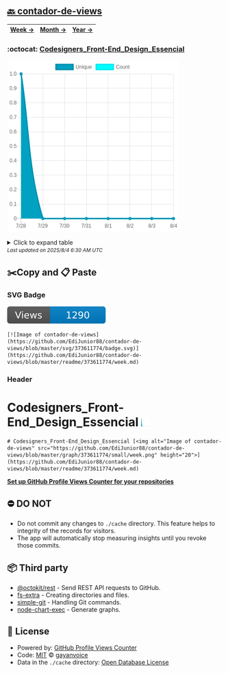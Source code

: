 ## [🔙 contador-de-views](https://github.com/EdiJunior88/contador-de-views)
| [**Week →**](https://github.com/EdiJunior88/contador-de-views/blob/master/readme/373611774/week.md) | [**Month →**](https://github.com/EdiJunior88/contador-de-views/blob/master/readme/373611774/month.md) | [**Year →**](https://github.com/EdiJunior88/contador-de-views/blob/master/readme/373611774/year.md) |
| ---- | ---- | ----- |
### :octocat: [Codesigners_Front-End_Design_Essencial](https://github.com/EdiJunior88/Codesigners_Front-End_Design_Essencial)
![Image of contador-de-views](https://github.com/EdiJunior88/contador-de-views/blob/master/graph/373611774/large/week.png)

<details>
	<summary>Click to expand table</summary>
	<h2>:calendar: Week Page Views Table</h2>
<table>
	<tr>
		<th>
			Last Updated
		</th>
		<th>
			Unique
		</th>
		<th>
			Count
		</th>
	</tr>
	<tr>
		<td>
			<code>2025/8/4</code>
		</td>
		<td>
			<code>0</code>
		</td>
		<td>
			<code>0</code>
		</td>
	</tr>
	<tr>
		<td>
			<code>2025/8/3</code>
		</td>
		<td>
			<code>0</code>
		</td>
		<td>
			<code>0</code>
		</td>
	</tr>
	<tr>
		<td>
			<code>2025/8/2</code>
		</td>
		<td>
			<code>0</code>
		</td>
		<td>
			<code>0</code>
		</td>
	</tr>
	<tr>
		<td>
			<code>2025/8/1</code>
		</td>
		<td>
			<code>0</code>
		</td>
		<td>
			<code>0</code>
		</td>
	</tr>
	<tr>
		<td>
			<code>2025/7/31</code>
		</td>
		<td>
			<code>0</code>
		</td>
		<td>
			<code>0</code>
		</td>
	</tr>
	<tr>
		<td>
			<code>2025/7/30</code>
		</td>
		<td>
			<code>0</code>
		</td>
		<td>
			<code>0</code>
		</td>
	</tr>
	<tr>
		<td>
			<code>2025/7/29</code>
		</td>
		<td>
			<code>0</code>
		</td>
		<td>
			<code>0</code>
		</td>
	</tr>
	<tr>
		<td>
			<code>2025/7/28</code>
		</td>
		<td>
			<code>1</code>
		</td>
		<td>
			<code>1</code>
		</td>
	</tr>
</table>

</details>
<small><i>Last updated on 2025/8/4 6:30 AM UTC</i></small>

## ✂️Copy and 📋 Paste
### SVG Badge
[![Image of contador-de-views](https://github.com/EdiJunior88/contador-de-views/blob/master/svg/373611774/badge.svg)](https://github.com/EdiJunior88/contador-de-views/blob/master/readme/373611774/week.md)
```readme
[![Image of contador-de-views](https://github.com/EdiJunior88/contador-de-views/blob/master/svg/373611774/badge.svg)](https://github.com/EdiJunior88/contador-de-views/blob/master/readme/373611774/week.md)
```
### Header
# Codesigners_Front-End_Design_Essencial [<img alt="Image of contador-de-views" src="https://github.com/EdiJunior88/contador-de-views/blob/master/graph/373611774/small/week.png" height="20">](https://github.com/EdiJunior88/contador-de-views/blob/master/readme/373611774/week.md)
```readme
# Codesigners_Front-End_Design_Essencial [<img alt="Image of contador-de-views" src="https://github.com/EdiJunior88/contador-de-views/blob/master/graph/373611774/small/week.png" height="20">](https://github.com/EdiJunior88/contador-de-views/blob/master/readme/373611774/week.md)
```
[**Set up GitHub Profile Views Counter for your repositories**](https://github.com/gayanvoice/github-profile-views-counter)
## ⛔ DO NOT
- Do not commit any changes to `./cache` directory. This feature helps to integrity of the records for visitors.
- The app will automatically stop measuring insights until you revoke those commits.
## 📦 Third party

- [@octokit/rest](https://www.npmjs.com/package/@octokit/rest) - Send REST API requests to GitHub.
- [fs-extra](https://www.npmjs.com/package/fs-extra) - Creating directories and files.
- [simple-git](https://www.npmjs.com/package/simple-git) - Handling Git commands.
- [node-chart-exec](https://www.npmjs.com/package/node-chart-exec) - Generate graphs.
## 📄 License
- Powered by: [GitHub Profile Views Counter](https://github.com/gayanvoice/github-profile-views-counter)
- Code: [MIT](./LICENSE) © [gayanvoice](https://github.com/gayanvoice/github-profile-views-counter)
- Data in the `./cache` directory: [Open Database License](https://opendatacommons.org/licenses/odbl/1-0/)